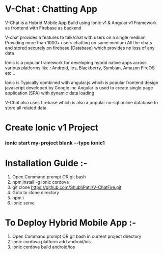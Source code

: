 # V-Chat : Chatting App

V-Chat is a Hybrid Mobile App
Build using Ionic v1 & Angular v1 Framework as frontend with Firebase as backend

V-chat provides a features to talk/chat with users on a single medium
Providing more than 1000+ users chatting on same medium
All the chats and stored securely on firebase (Database) which provides no loss of any data

Ionic is a popular framework for developing hybrid native apps across various platforms like :
Android, Ios, Blackberry, Symbian, Amazon FireOS etc ..

Ionic is Typically combined with angular.js which is popular frontend design javascript developed by Google inc
Angular is used to create single page application (SPA) with dynamic data loading

V-Chat also uses firebase which is also a popular no-sql online database to store all related data

# Create Ionic v1 Project

### ionic start my-project blank --type ionic1

# Installation Guide :-

1. Open Command prompt OR git bash
2. npm install -g ionic cordova
3. git clone https://github.com/ShubhPatil/V-ChatFire.git
4. Goto to clone directory
5. npm i
6. ionic serve

# To Deploy Hybrid Mobile App :-

1. Open Command prompt OR git bash in current project directory
2. ionic cordova platform add android/ios
3. ionic cordova build android/ios
